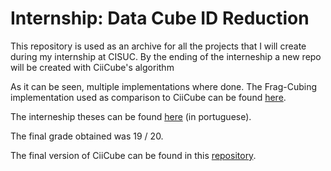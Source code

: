# Internship: Data Cube ID Reduction

This repository is used as an archive for all the projects that I will create during my internship at CISUC.
By the ending of the interneship a new repo will be created with CiiCube's algorithm

As it can be seen, multiple implementations where done.
The Frag-Cubing implementation used as comparison to CiiCube can be found [here](/Project%204/src/notUsingFastUtil).

The interneship theses can be found [here](/MarcoDomingues_2018013362_RelatórioEstagio.pdf) (in portuguese).

The final grade obtained was 19 / 20.

The final version of CiiCube can be found in this [repository](https://github.com/Blaldas/CiiCube).
